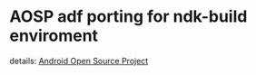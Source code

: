 AOSP adf porting for ndk-build enviroment
=========================================

details:
[Android Open Source Project](http://source.android.com)
